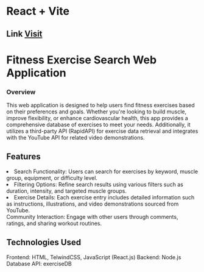 # React + Vite
<h2>Link <a href='https://exercise-search-app.vercel.app/'>Visit</a></h2>
<h1>Fitness Exercise Search Web Application</h1>
<h3>Overview</h3>
This web application is designed to help users find fitness exercises based on their preferences and goals. Whether you're looking to build muscle, improve flexibility, or enhance cardiovascular health, this app provides a comprehensive database of exercises to meet your needs. Additionally, it utilizes a third-party API (RapidAPI) for exercise data retrieval and integrates with the YouTube API for related video demonstrations.

<h2>Features</h2>
<li>Search Functionality: Users can search for exercises by keyword, muscle group, equipment, or difficulty level.</li>
<li>Filtering Options: Refine search results using various filters such as duration, intensity, and targeted muscle groups.</li>
<li>Exercise Details: Each exercise entry includes detailed information such as instructions, illustrations, and video demonstrations sourced from YouTube.</li>
Community Interaction: Engage with other users through comments, ratings, and sharing workout routines.

<h2>Technologies Used</h2>
Frontend: HTML, TelwindCSS, JavaScript (React.js)
Backend: Node.js
Database API: exerciseDB
